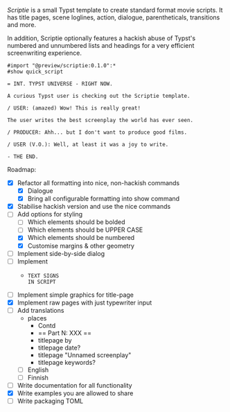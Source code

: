 *Scriptie* is a small Typst template to create standard format movie scripts.
It has title pages, scene loglines, action, dialogue, parentheticals, transitions and more.

In addition, Scriptie optionally features a hackish abuse of Typst's numbered and unnumbered lists and headings for a very efficient screenwriting experience.

```typst
#import "@preview/scriptie:0.1.0":*
#show quick_script

= INT. TYPST UNIVERSE - RIGHT NOW.

A curious Typst user is checking out the Scriptie template.

/ USER: (amazed) Wow! This is really great!

The user writes the best screenplay the world has ever seen.

/ PRODUCER: Ahh... but I don't want to produce good films.

/ USER (V.O.): Well, at least it was a joy to write.
  
- THE END.
```

Roadmap:
- [x] Refactor all formatting into nice, non-hackish commands
  - [x] Dialogue
  - [x] Bring all configurable formatting into show command
- [x] Stabilise hackish version and use the nice commands
- [ ] Add options for styling
  - [ ] Which elements should be bolded
  - [ ] Which elements should be UPPER CASE
  - [x] Which elements should be numbered
  - [x] Customise margins & other geometry
- [ ] Implement side-by-side dialog
- [ ] Implement
  - ```
    TEXT SIGNS
    IN SCRIPT
    ```
- [ ] Implement simple graphics for title-page
- [x] Implement raw pages with just typewriter input
- [ ] Add translations
  - places
    - Contd
    - == Part N: XXX ==
    - titlepage by
    - titlepage date?
    - titlepage "Unnamed screenplay"
    - titlepage keywords?
  - [ ] English
  - [ ] Finnish
- [ ] Write documentation for all functionality
- [x] Write examples you are allowed to share
- [ ] Write packaging TOML
